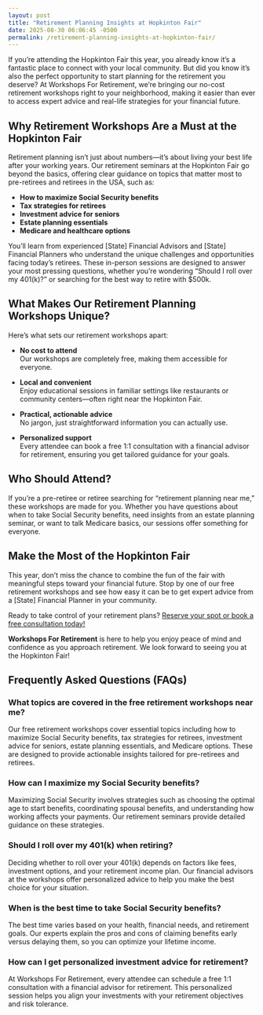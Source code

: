 ```yaml
---
layout: post
title: "Retirement Planning Insights at Hopkinton Fair"
date: 2025-08-30 06:06:45 -0500
permalink: /retirement-planning-insights-at-hopkinton-fair/
---
```

If you’re attending the Hopkinton Fair this year, you already know it’s a fantastic place to connect with your local community. But did you know it’s also the perfect opportunity to start planning for the retirement you deserve? At Workshops For Retirement, we’re bringing our no-cost retirement workshops right to your neighborhood, making it easier than ever to access expert advice and real-life strategies for your financial future.

## Why Retirement Workshops Are a Must at the Hopkinton Fair

Retirement planning isn’t just about numbers—it’s about living your best life after your working years. Our retirement seminars at the Hopkinton Fair go beyond the basics, offering clear guidance on topics that matter most to pre-retirees and retirees in the USA, such as:

- **How to maximize Social Security benefits**
- **Tax strategies for retirees**
- **Investment advice for seniors**
- **Estate planning essentials**
- **Medicare and healthcare options**

You’ll learn from experienced [State] Financial Advisors and [State] Financial Planners who understand the unique challenges and opportunities facing today’s retirees. These in-person sessions are designed to answer your most pressing questions, whether you’re wondering “Should I roll over my 401(k)?” or searching for the best way to retire with $500k.

## What Makes Our Retirement Planning Workshops Unique?

Here’s what sets our retirement workshops apart:

- **No cost to attend**  
  Our workshops are completely free, making them accessible for everyone.
  
- **Local and convenient**  
  Enjoy educational sessions in familiar settings like restaurants or community centers—often right near the Hopkinton Fair.
  
- **Practical, actionable advice**  
  No jargon, just straightforward information you can actually use.
  
- **Personalized support**  
  Every attendee can book a free 1:1 consultation with a financial advisor for retirement, ensuring you get tailored guidance for your goals.

## Who Should Attend?

If you’re a pre-retiree or retiree searching for “retirement planning near me,” these workshops are made for you. Whether you have questions about when to take Social Security benefits, need insights from an estate planning seminar, or want to talk Medicare basics, our sessions offer something for everyone.

## Make the Most of the Hopkinton Fair

This year, don’t miss the chance to combine the fun of the fair with meaningful steps toward your financial future. Stop by one of our free retirement workshops and see how easy it can be to get expert advice from a [State] Financial Planner in your community.

Ready to take control of your retirement plans? [Reserve your spot or book a free consultation today!](https://workshopsforretirement.com/)

**Workshops For Retirement** is here to help you enjoy peace of mind and confidence as you approach retirement. We look forward to seeing you at the Hopkinton Fair!

## Frequently Asked Questions (FAQs)

### What topics are covered in the free retirement workshops near me?
Our free retirement workshops cover essential topics including how to maximize Social Security benefits, tax strategies for retirees, investment advice for seniors, estate planning essentials, and Medicare options. These are designed to provide actionable insights tailored for pre-retirees and retirees.

### How can I maximize my Social Security benefits?
Maximizing Social Security involves strategies such as choosing the optimal age to start benefits, coordinating spousal benefits, and understanding how working affects your payments. Our retirement seminars provide detailed guidance on these strategies.

### Should I roll over my 401(k) when retiring?
Deciding whether to roll over your 401(k) depends on factors like fees, investment options, and your retirement income plan. Our financial advisors at the workshops offer personalized advice to help you make the best choice for your situation.

### When is the best time to take Social Security benefits?
The best time varies based on your health, financial needs, and retirement goals. Our experts explain the pros and cons of claiming benefits early versus delaying them, so you can optimize your lifetime income.

### How can I get personalized investment advice for retirement?
At Workshops For Retirement, every attendee can schedule a free 1:1 consultation with a financial advisor for retirement. This personalized session helps you align your investments with your retirement objectives and risk tolerance.

<script type="application/ld+json">
{
  "@context": "https://schema.org",
  "@type": "BlogPosting",
  "headline": "Retirement Planning Insights at Hopkinton Fair",
  "description": "Workshops For Retirement offers no-cost, in-person retirement workshops at the Hopkinton Fair, covering Social Security, tax strategies, investment advice, and more for retirees and pre-retirees in the USA.",
  "author": {
    "@type": "Person",
    "name": "Workshops For Retirement"
  },
  "datePublished": "2024-06-01",
  "mainEntityOfPage": {
    "@type": "WebPage",
    "@id": "https://workshopsforretirement.com/blog/retirement-planning-hopkinton-fair"
  },
  "publisher": {
    "@type": "Person",
    "name": "Workshops For Retirement"
  },
  "keywords": "Retirement planning, Retirement seminars, Retirement Workshops, Retirement planning near me, Free retirement workshop, How to maximize Social Security, Tax strategies for retirees, Financial advisor for retirement, Investment advice for seniors, Should I roll over my 401(k)?, Best way to retire with $500k, When to take Social Security benefits, Estate planning seminar, Medicare, Social Security, Estate Planning",
  "url": "https://workshopsforretirement.com/blog/retirement-planning-hopkinton-fair"
}
</script>

<script type="application/ld+json">
{
  "@context": "https://schema.org",
  "@type": "FAQPage",
  "mainEntity": [
    {
      "@type": "Question",
      "name": "What topics are covered in the free retirement workshops near me?",
      "acceptedAnswer": {
        "@type": "Answer",
        "text": "Our free retirement workshops cover essential topics including how to maximize Social Security benefits, tax strategies for retirees, investment advice for seniors, estate planning essentials, and Medicare options. These are designed to provide actionable insights tailored for pre-retirees and retirees."
      }
    },
    {
      "@type": "Question",
      "name": "How can I maximize my Social Security benefits?",
      "acceptedAnswer": {
        "@type": "Answer",
        "text": "Maximizing Social Security involves strategies such as choosing the optimal age to start benefits, coordinating spousal benefits, and understanding how working affects your payments. Our retirement seminars provide detailed guidance on these strategies."
      }
    },
    {
      "@type": "Question",
      "name": "Should I roll over my 401(k) when retiring?",
      "acceptedAnswer": {
        "@type": "Answer",
        "text": "Deciding whether to roll over your 401(k) depends on factors like fees, investment options, and your retirement income plan. Our financial advisors at the workshops offer personalized advice to help you make the best choice for your situation."
      }
    },
    {
      "@type": "Question",
      "name": "When is the best time to take Social Security benefits?",
      "acceptedAnswer": {
        "@type": "Answer",
        "text": "The best time varies based on your health, financial needs, and retirement goals. Our experts explain the pros and cons of claiming benefits early versus delaying them, so you can optimize your lifetime income."
      }
    },
    {
      "@type": "Question",
      "name": "How can I get personalized investment advice for retirement?",
      "acceptedAnswer": {
        "@type": "Answer",
        "text": "At Workshops For Retirement, every attendee can schedule a free 1:1 consultation with a financial advisor for retirement. This personalized session helps you align your investments with your retirement objectives and risk tolerance."
      }
    }
  ]
}
</script>